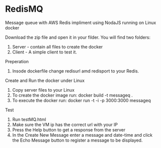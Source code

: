 # RedisMQ
Message queue with AWS Redis impliment using NodaJS running on Linux docker

Download the zip file and open it in your filder. You will find two folders:
1. Server - contain all files to create the docker
2. Client - A simple client to test it.

Preperation
1. Insode dockerfile change redisurl amd redisport to your Redis.

Create and Run the docker under Linux
1. Copy server files to your Linux
2. To create the docker image run: docker build -t messageq .
3. To execute the docker run: docker run -t -i -p 3000:3000 messageq

Test
1. Run testMQ.html
2. Make sure the VM ip has the correct url with your IP
3. Press the Help button to get a response from the server
4. In the Create New Message enter a message and date-time and click the Echo Message button to register a message to be displayed.

